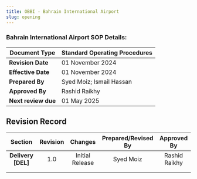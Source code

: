 ```yaml
---
title: OBBI - Bahrain International Airport
slug: opening
---
```


### Bahrain International Airport SOP Details:
| **Document Type**   | Standard Operating Procedures |
|---------------------|-------------------------------|
| **Revision Date**   | 01 November 2024              |
| **Effective Date**  | 01 November 2024              |
| **Prepared By**     | Syed Moiz; Ismail Hassan      |
| **Approved By**     | Rashid Raikhy                 |
| **Next review due** | 01 May 2025                   |


## Revision Record
|     **Section**    | **Revision** |   **Changes**   | **Prepared/Revised By** | **Approved By** |
|:------------------:|:------------:|:---------------:|:-----------------------:|:---------------:|
| **Delivery [DEL]** |      1.0     | Initial Release |        Syed Moiz        |  Rashid Raikhy  |
|                    |              |                 |                         |                 |
|                    |              |                 |                         |                 |